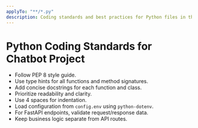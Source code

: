 ```yaml
---
applyTo: "**/*.py"
description: Coding standards and best practices for Python files in this chatbot project
---
```

# Python Coding Standards for Chatbot Project
- Follow PEP 8 style guide.
- Use type hints for all functions and method signatures.
- Add concise docstrings for each function and class.
- Prioritize readability and clarity.
- Use 4 spaces for indentation.
- Load configuration from `config.env` using `python-dotenv`.
- For FastAPI endpoints, validate request/response data.
- Keep business logic separate from API routes.
